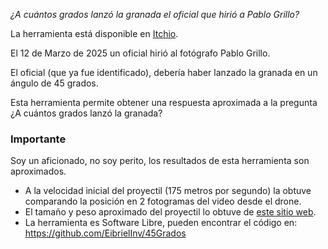 _¿A cuántos grados lanzó la granada el oficial que hirió a Pablo Grillo?_

La herramienta está disponible en [Itchio](https://eibriel.itch.io/45-grados).

El 12 de Marzo de 2025 un oficial hirió al fotógrafo Pablo Grillo.

El oficial (que ya fue identificado), debería haber lanzado la granada en un ángulo de 45 grados.

Esta herramienta permite obtener una respuesta aproximada a la pregunta ¿A cuántos grados lanzó la granada?

### Importante

Soy un aficionado, no soy perito, los resultados de esta herramienta son aproximados.

- A la velocidad inicial del proyectil (175 metros por segundo) la obtuve comparando la posición en 2 fotogramas del video desde el drone.
- El tamaño y peso aproximado del proyectil lo obtuve de [este sitio web](https://armsmatrix.com/display?name=38%20mm%20tear%20gas%20shell%20-%20single%20projectile%20&cat=NON%20LETHAL).
- La herramienta es Software Libre, pueden encontrar el código en: https://github.com/EibrielInv/45Grados
